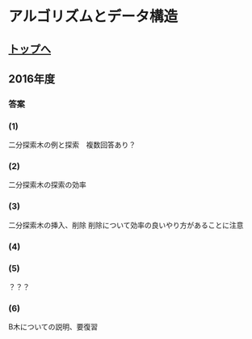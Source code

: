 # アルゴリズムとデータ構造

## [トップへ](README.md)

## 2016年度
### 答案

### (1)
二分探索木の例と探索　複数回答あり？
### (2)
二分探索木の探索の効率
### (3)
二分探索木の挿入、削除
削除について効率の良いやり方があることに注意
### (4)

### (5)
？？？
### (6)
B木についての説明、要復習
